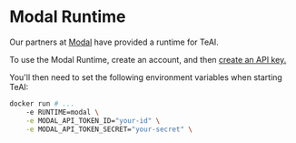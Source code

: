 # Modal Runtime

Our partners at [Modal](https://modal.com/) have provided a runtime for TeAI.

To use the Modal Runtime, create an account, and then [create an API key.](https://modal.com/settings)

You'll then need to set the following environment variables when starting TeAI:
```bash
docker run # ...
    -e RUNTIME=modal \
    -e MODAL_API_TOKEN_ID="your-id" \
    -e MODAL_API_TOKEN_SECRET="your-secret" \
```
